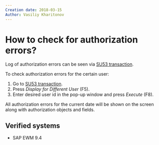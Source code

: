 ```yaml
---
Creation date: 2018-03-15
Author: Vasiliy Kharitonov
---
```


# How to check for authorization errors?

Log of authorization errors can be seen via [SU53 transaction](../../../gui/transactions/su53.md).

To check authorization errors for the certain user:

1. Go to [SU53 transaction](../../../gui/transactions/su53.md).
2. Press *Display for Different User* (F5).
3. Enter desired user id in the pop-up window and press *Execute* (F8).

All authorization errors for the current date will be shown on the screen along with authorization objects and fields.

## Verified systems

- SAP EWM 9.4
